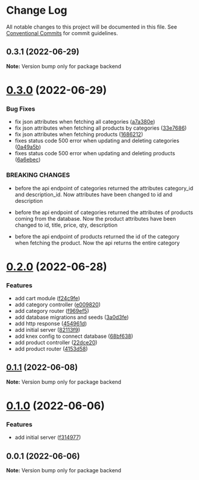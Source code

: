 # Change Log

All notable changes to this project will be documented in this file.
See [Conventional Commits](https://conventionalcommits.org) for commit guidelines.

## 0.3.1 (2022-06-29)

**Note:** Version bump only for package backend





# [0.3.0](https://github.com/lorransouzaaguiar/online-menu/compare/backend@0.2.0...backend@0.3.0) (2022-06-29)

### Bug Fixes

-   fix json attributes when fetching all categories ([a7a380e](https://github.com/lorransouzaaguiar/online-menu/commit/a7a380e5589c4cdb57a680f070f384fd563e5fb0))
-   fix json attributes when fetching all products by categories ([33e7686](https://github.com/lorransouzaaguiar/online-menu/commit/33e76867a643f1c940d728fc46d00ce6a9143209))
-   fix json attributes when fetching products ([1686212](https://github.com/lorransouzaaguiar/online-menu/commit/168621241c18915cafe4ca211b467a199021a354))
-   fixes status code 500 error when updating and deleting categories ([0a49a5b](https://github.com/lorransouzaaguiar/online-menu/commit/0a49a5b4d56fc382e143626217762d54c35813d7))
-   fixes status code 500 error when updating and deleting products ([6a6ebec](https://github.com/lorransouzaaguiar/online-menu/commit/6a6ebec5f417b5e53e0a104763a01e87797e3a30))

### BREAKING CHANGES

-   before the api endpoint of categories returned the attributes category_id and description_id. Now
    attributes have been changed to id and description

-   before the api endpoint of categories returned the attributes of products coming from the database. Now the product attributes have been changed to id, title, price, qty, description

-   before the api endpoint of products returned the id of the category when fetching the product. Now the api returns the entire category

# [0.2.0](https://github.com/lorransouzaaguiar/online-menu/compare/backend@0.1.1...backend@0.2.0) (2022-06-28)

### Features

-   add cart module ([f24c9fe](https://github.com/lorransouzaaguiar/online-menu/commit/f24c9fe03fa981e25f0404802ccff3340ecf6d42))
-   add category controller ([e009820](https://github.com/lorransouzaaguiar/online-menu/commit/e009820c2177d7d6e9ffd582506bac2b638550eb))
-   add category router ([f969ef5](https://github.com/lorransouzaaguiar/online-menu/commit/f969ef53ab74ab593e36da0ddce2ef2af0ff77c0))
-   add database migrations and seeds ([3a0d3fe](https://github.com/lorransouzaaguiar/online-menu/commit/3a0d3fef0898438d3bdc1d3a389f74cc03779f1b))
-   add http response ([454961d](https://github.com/lorransouzaaguiar/online-menu/commit/454961dd35a849bd1b39b1dfc86d98a26d665829))
-   add initial server ([82113f9](https://github.com/lorransouzaaguiar/online-menu/commit/82113f9571d5975239679ace36c9defc428d2c0a))
-   add knex config to connect database ([68bf638](https://github.com/lorransouzaaguiar/online-menu/commit/68bf63891e1e7aa4a42c3fc20302a5db64887cb7))
-   add product controller ([22dce20](https://github.com/lorransouzaaguiar/online-menu/commit/22dce203f15ce4967114e8aae7f140925e316c74))
-   add product router ([4153d58](https://github.com/lorransouzaaguiar/online-menu/commit/4153d587e750c6b5d83aecdd7af313806ac62db8))

## [0.1.1](https://github.com/lorransouzaaguiar/online-menu/compare/backend@0.1.0...backend@0.1.1) (2022-06-08)

**Note:** Version bump only for package backend

# [0.1.0](https://github.com/lorransouzaaguiar/online-menu/compare/backend@0.0.1...backend@0.1.0) (2022-06-06)

### Features

-   add initial server ([f314977](https://github.com/lorransouzaaguiar/online-menu/commit/f31497767f0424ca9b166cfe4923fe2f59ea50eb))

## 0.0.1 (2022-06-06)

**Note:** Version bump only for package backend
